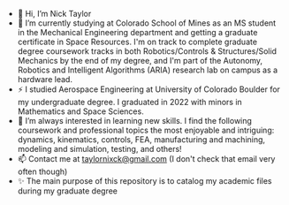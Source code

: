 - 👋 Hi, I’m Nick Taylor
- 🌱 I’m currently studying at Colorado School of Mines as an MS student in the Mechanical Engineering department and getting a graduate certificate in Space Resources. I'm on track to complete graduate degree coursework tracks in both Robotics/Controls & Structures/Solid Mechanics by the end of my degree, and I'm part of the Autonomy, Robotics and Intelligent Algorithms (ARIA) research lab on campus as a hardware lead. 
- ⚡ I studied Aerospace Engineering at University of Colorado Boulder for my undergraduate degree. I graduated in 2022 with minors in Mathematics and Space Sciences.
- 👀 I’m always interested in learning new skills. I find the following coursework and professional topics the most enjoyable and intriguing: dynamics, kinematics, controls, FEA, manufacturing and machining, modeling and simulation, testing, and others!
- 📫 Contact me at taylornixck@gmail.com (I don't check that email very often though)
- ✨ The main purpose of this repository is to catalog my academic files during my graduate degree

<!---
taylorxnick/taylorxnick is a ✨ special ✨ repository because its `README.md` (this file) appears on your GitHub profile.
You can click the Preview link to take a look at your changes.
--->
